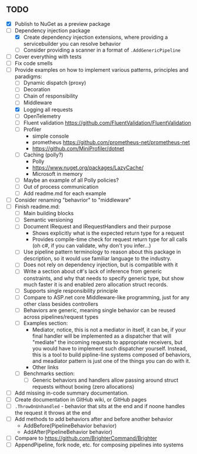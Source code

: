 ## TODO

- [x] Publish to NuGet as a preview package 
- [ ] Dependency injection package 
    - [x] Create dependency injection extensions, where providing a servicebuilder you can resolve behavior
    - [ ] Consider providing a scanner in a format of `.AddGenericPipeline`
- [ ] Cover everything with tests
- [ ] Fix code smells
- [ ] Provide examples on how to implement various patterns, principles and paradigms:
    - [ ] Dynamic dispatch (proxy)
    - [ ] Decoration
    - [ ] Chain of responsibility
    - [ ] Middleware 
    - [x] Logging all requests 
    - [ ] OpenTelemetry
    - [ ] Fluent validation https://github.com/FluentValidation/FluentValidation
    - [ ] Profiler 
        - simple console
        - prometheus https://github.com/prometheus-net/prometheus-net
        - https://github.com/MiniProfiler/dotnet
    - [ ] Caching (polly?)
        - Polly
        - https://www.nuget.org/packages/LazyCache/
        - Microsoft in memory
    - [ ] Maybe an example of all Polly policies? 
    - [ ] Out of process communication 
    - [ ] Add readme.md for each example
- [ ] Consider renaming "behavrior" to "middleware"
- [ ] Finish readme.md:
    - [ ] Main building blocks
    - [ ] Semantic versioning
    - [ ] Document IRequest and IRequestHandlers and their purpose
        - Shows explicitly what is the expected return type for a request
        - Provides compile-time check for request return type for all calls (oh c#, if you can validate, why don't you infer...)
    - [ ] Use pipeline pattern terminology to reason about this package in description, so it would use familiar language to the industry. 
    - [ ] Does not rely on dependency injection, but is compatible with it
    - [ ] Write a section about c#'s lack of inference from generic constraints, and why that needs to specify generic type, but show much faster it is and enabled zero allocation struct records.
    - [ ] Supports single responsibility principle
    - [ ] Compare to ASP.net core Middleware-like programming, just for any other class besides controllers
    - [ ] Behaviors are generic, meaning single behavior can be reused across pipelines/request types 
    - [ ] Examples section:
        - Mediator, notice, this is not a mediator in itself, it can be, if your final handler will be implemented as a dispatcher that will "mediate" the incoming requests to appropriate receivers, but you would have to implement such dispatcher yourself. Instead, this is a tool to build pipline-line systems composed of behaviors, and meadiator pattern is just one of the things you can do with it.
        - Other links
    - [ ] Benchmarks section:
        - [ ] Generic behaviors and handlers allow passing around struct requests without boxing (zero allocations)
- [ ] Add missing in-code summary documentation.
- [ ] Create documentation in GitHub wiki, or GitHub pages
- [ ] `.ThrowOnUnhandled` - behavior that sits at the end and if noone handles the request it throws at the end
- [ ] Add methods to add behaviors after and before another behavior
    - AddBefore<TBehavior>(PipelineBehavior behavior)
    - AddAfter<TBehavior>(PipelineBehavior behavior)
- [ ] Compare to https://github.com/BrighterCommand/Brighter
- [ ] AppendPipeline, fork node, etc. for composing pipelines into systems
